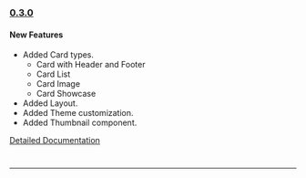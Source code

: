 ### [0.3.0](https://github.com/GeekyAnts/NativeBase/releases/tag/v0.3.0)

#### New Features
* Added Card types.
  * Card with Header and Footer
  * Card List
  * Card Image
  * Card Showcase
* Added Layout.
* Added Theme customization.
* Added Thumbnail component.


[Detailed Documentation](https://nativebase.io/docs/v0.3.0/)

<hr style="margin-top: 40px">
